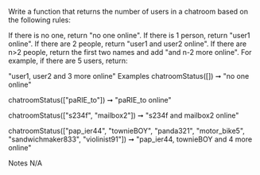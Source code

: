 Write a function that returns the number of users in a chatroom based on the following rules:

If there is no one, return "no one online".
If there is 1 person, return "user1 online".
If there are 2 people, return "user1 and user2 online".
If there are n>2 people, return the first two names and add "and n-2 more online".
For example, if there are 5 users, return:

"user1, user2 and 3 more online"
Examples
chatroomStatus([]) ➞ "no one online"

chatroomStatus(["paRIE_to"]) ➞ "paRIE_to online"

chatroomStatus(["s234f", "mailbox2"]) ➞ "s234f and mailbox2 online"

chatroomStatus(["pap_ier44", "townieBOY", "panda321", "motor_bike5", "sandwichmaker833", "violinist91"])
➞ "pap_ier44, townieBOY and 4 more online"

Notes
N/A